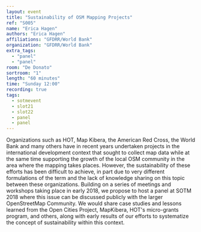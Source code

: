 ```yaml
---
layout: event
title: "Sustainability of OSM Mapping Projects"
ref: "S005"
name: "Erica Hagen"
authors: "Erica Hagen"
affiliations: "GFDRR/World Bank"
organization: "GFDRR/World Bank"
extra_tags:
  - "panel"
  - "panel"
room: "De Donato"
sortroom: "1"
length: "60 minutes"
time: "Sunday 12:00"
recording: true
tags:
  - sotmevent
  - slot21
  - slot22
  - panel
  - panel
---
```

Organizations such as HOT, Map Kibera, the American Red Cross, the World Bank and many others have in recent years undertaken projects in the international development context that sought to collect map data while at the same time supporting the growth of the local OSM community in the area where the mapping takes places. However, the sustainability of these efforts has been difficult to achieve, in part due to very different formulations of the term and the lack of knowledge sharing on this topic between these organizations. Building on a series of meetings and workshops taking place in early 2018, we propose to host a panel at SOTM 2018 where this issue can be discussed publicly with the larger OpenStreetMap Community. We would share case studies and lessons learned from the Open Cities Project, MapKibera, HOT&#39;s micro-grants program, and others, along with early results of our efforts to systematize the concept of sustainability within this context.